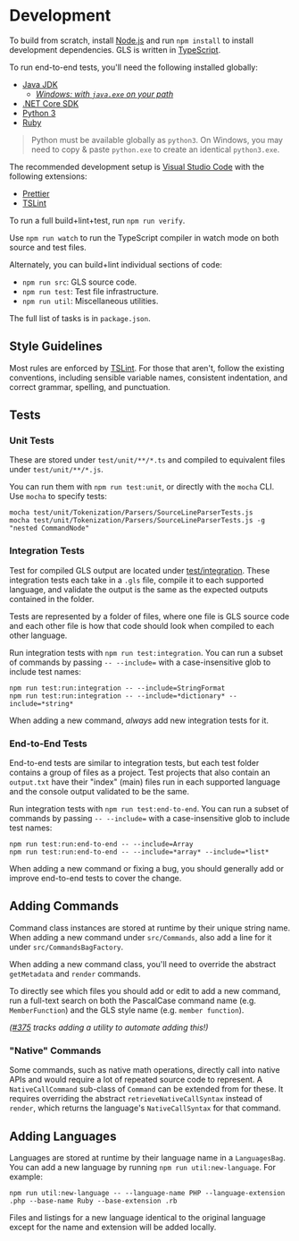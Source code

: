 # Development

To build from scratch, install [Node.js](http://node.js.org) and run `npm install` to install development dependencies.
GLS is written in [TypeScript](http://typescriptlang.org).

To run end-to-end tests, you'll need the following installed globally:

* [Java JDK](https://www.oracle.com/technetwork/java/javase/downloads)
  * [_Windows: with `java.exe` on your path_](https://stackoverflow.com/questions/16137713/how-do-i-run-a-java-program-from-the-command-line-on-windows)
* [.NET Core SDK](https://microsoft.com/net/core)
* [Python 3](https://www.python.org/downloads)
* [Ruby](https://www.ruby-lang.org/en/documentation/installation)

> Python must be available globally as `python3`.
> On Windows, you may need to copy & paste `python.exe` to create an identical `python3.exe`.

The recommended development setup is [Visual Studio Code](https://code.visualstudio.com) with the following extensions:

* [Prettier](https://marketplace.visualstudio.com/items?itemName=esbenp.prettier-vscode)
* [TSLint](https://marketplace.visualstudio.com/items?itemName=eg2.tslint)

To run a full build+lint+test, run `npm run verify`.

Use `npm run watch` to run the TypeScript compiler in watch mode on both source and test files.

Alternately, you can build+lint individual sections of code:

* `npm run src`: GLS source code.
* `npm run test`: Test file infrastructure.
* `npm run util`: Miscellaneous utilities.

The full list of tasks is in `package.json`.

## Style Guidelines

Most rules are enforced by [TSLint](https://palantir.github.io/tslint).
For those that aren't, follow the existing conventions, including sensible variable names, consistent indentation, and correct grammar, spelling, and punctuation.

## Tests

### Unit Tests

These are stored under `test/unit/**/*.ts` and compiled to equivalent files under `test/unit/**/*.js`.

You can run them with `npm run test:unit`, or directly with the `mocha` CLI.
Use `mocha` to specify tests:

```shell
mocha test/unit/Tokenization/Parsers/SourceLineParserTests.js
mocha test/unit/Tokenization/Parsers/SourceLineParserTests.js -g "nested CommandNode"
```

### Integration Tests

Test for compiled GLS output are located under [test/integration](https://github.com/general-language-syntax/GLS/tree/master/test/integration).
These integration tests each take in a `.gls` file, compile it to each supported language, and validate the output is the same as the expected outputs contained in the folder.

Tests are represented by a folder of files, where one file is GLS source code and each other file is how that code should look when compiled to each other language.

Run integration tests with `npm run test:integration`.
You can run a subset of commands by passing `-- --include=` with a case-insensitive glob to include test names:

```shell
npm run test:run:integration -- --include=StringFormat
npm run test:run:integration -- --include=*dictionary* --include=*string*
```

When adding a new command, _always_ add new integration tests for it.

### End-to-End Tests

End-to-end tests are similar to integration tests, but each test folder contains a group of files as a project.
Test projects that also contain an `output.txt` have their "index" (main) files run in each supported language and the console output validated to be the same.

Run integration tests with `npm run test:end-to-end`.
You can run a subset of commands by passing `-- --include=` with a case-insensitive glob to include test names:

```shell
npm run test:run:end-to-end -- --include=Array
npm run test:run:end-to-end -- --include=*array* --include=*list*
```

When adding a new command or fixing a bug, you should generally add or improve end-to-end tests to cover the change.

## Adding Commands

Command class instances are stored at runtime by their unique string name.
When adding a new command under `src/Commands`, also add a line for it under `src/CommandsBagFactory`.

When adding a new command class, you'll need to override the abstract `getMetadata` and `render` commands.

To directly see which files you should add or edit to add a new command, run a full-text search on both the PascalCase command name (e.g. `MemberFunction`) and the GLS style name (e.g. `member function`).

_([#375](https://github.com/general-language-syntax/GLS/issues/375) tracks adding a utility to automate adding this!)_

### "Native" Commands

Some commands, such as native math operations, directly call into native APIs and would require a lot of repeated source code to represent.
A `NativeCallCommand` sub-class of `Command` can be extended from for these.
It requires overriding the abstract `retrieveNativeCallSyntax` instead of `render`, which returns the language's `NativeCallSyntax` for that command.

## Adding Languages

Languages are stored at runtime by their language name in a `LanguagesBag`.
You can add a new language by running `npm run util:new-language`.
For example:

```shell
npm run util:new-language -- --language-name PHP --language-extension .php --base-name Ruby --base-extension .rb
```

Files and listings for a new language identical to the original language except for the name and extension will be added locally.
